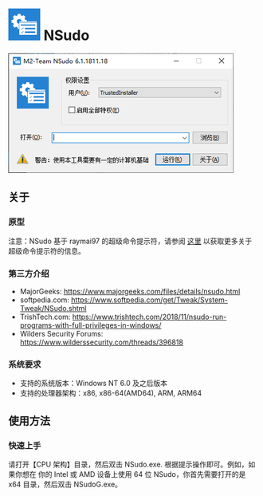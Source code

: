 ﻿# ![Logo](../../Logo.png) NSudo

![屏幕截图](./Screenshot.png)

## 关于

### 原型

注意：NSudo 基于 raymai97 的超级命令提示符，请参阅
[这里](http://bbs.pcbeta.com/viewthread-1508863-1-1.html "这里") 以获取更多关于
超级命令提示符的信息。

### 第三方介绍

- MajorGeeks: https://www.majorgeeks.com/files/details/nsudo.html
- softpedia.com: https://www.softpedia.com/get/Tweak/System-Tweak/NSudo.shtml
- TrishTech.com: https://www.trishtech.com/2018/11/nsudo-run-programs-with-full-privileges-in-windows/
- Wilders Security Forums: https://www.wilderssecurity.com/threads/396818

### 系统要求

- 支持的系统版本：Windows NT 6.0 及之后版本
- 支持的处理器架构：x86, x86-64(AMD64), ARM, ARM64

## 使用方法

### 快速上手

请打开【CPU 架构】目录，然后双击 NSudo.exe. 根据提示操作即可。例如，如果你想在
你的 Intel 或 AMD 设备上使用 64 位 NSudo，你首先需要打开的是 x64 目录，然后双击
NSudoG.exe。
